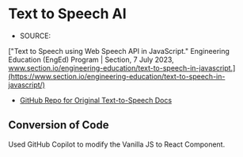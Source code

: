 # Text to Speech AI

- SOURCE:

["Text to Speech using Web Speech API in JavaScript." Engineering Education (EngEd) Program | Section, 7 July 2023, www.section.io/engineering-education/text-to-speech-in-javascript.](https://www.section.io/engineering-education/text-to-speech-in-javascript/)

- [GitHub Repo for Original Text-to-Speech Docs](https://github.com/zolomohan/text-to-speech)

## Conversion of Code

Used GitHub Copilot to modify the Vanilla JS to React Component.